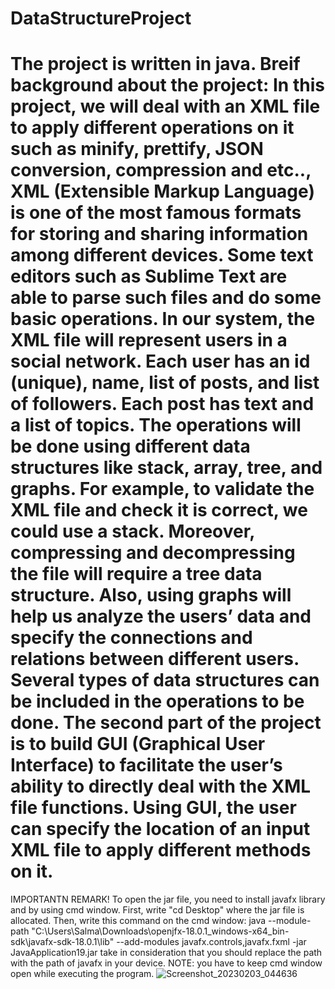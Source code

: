 # DataStructureProject
The project is written in java.
Breif background about the project:
In this project, we will deal with an XML file to apply different operations on it such as minify, prettify, JSON conversion, compression and etc.., XML (Extensible Markup Language) is one of the most famous formats for storing and sharing information among different devices. Some text editors such as Sublime Text are able to parse such files and do some basic operations. In our system, the XML file will represent users in a social network. Each user has an id (unique), name, list of posts, and list of followers. Each post has text and a list of topics. The operations will be done using different data structures like stack, array, tree, and graphs. For example, to validate the XML file and check it is correct, we could use a stack. Moreover, compressing and decompressing the file will require a tree data structure. Also, using graphs will help us analyze the users’ data and specify the connections and relations between different users. Several types of data structures can be included in the operations to be done. The second part of the project is to build GUI (Graphical User Interface) to facilitate the user’s ability to directly deal with the XML file functions. Using GUI, the user can specify the location of an input XML file to apply different methods on it.
====================================================================================================================



IMPORTANTN REMARK! To open the jar file, you need to install javafx library and by using cmd window. First, write "cd Desktop" where the jar file is allocated. Then, write this command on the cmd window:
java --module-path "C:\Users\Salma\Downloads\openjfx-18.0.1_windows-x64_bin-sdk\javafx-sdk-18.0.1\lib" --add-modules javafx.controls,javafx.fxml -jar JavaApplication19.jar
take in consideration that you should replace the path with the path of javafx in your device.
NOTE: you have to keep cmd window open while executing the program.
![Screenshot_20230203_044636](https://user-images.githubusercontent.com/105376336/216491887-29976cf9-e714-4ce4-8f67-52de33f79597.png)
